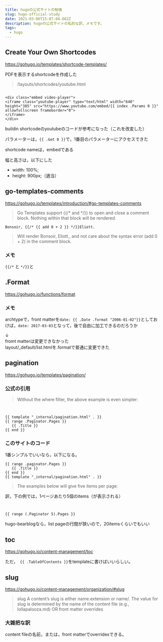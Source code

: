 ```yaml
---
title: hugoの公式サイトの勉強
slug: hugo-official-study
date: 2021-03-06T15:07:04.662Z
description: hugoの公式サイトの私的な訳，メモです。
tags:
  - hugo
---
```

## Create Your Own Shortcodes

<https://gohugo.io/templates/shortcode-templates/>

PDFを表示するshortcodeを作成した

>/layouts/shortcodes/youtube.html
```

<div class="embed video-player">
<iframe class="youtube-player" type="text/html" width="640" height="385" src="https://www.youtube.com/embed/{{ index .Params 0 }}" allowfullscreen frameborder="0">
</iframe>
</div>
```

buildin shortcodeのyoutubeのコードが参考になった（これを改変した）

パラメーターは，`{{ .Get 0 }}`で，1番目のパラメーターにアクセスできた

shortcode nameは，embedである

幅と高さは，以下にした

- width: 100%;
- height: 900px;（適当）

## go-templates-comments
<https://gohugo.io/templates/introduction/#go-templates-comments>
>Go Templates support {{/* and */}} to open and close a comment block. Nothing within that block will be rendered.
```
Bonsoir, {{/* {{ add 0 + 2 }} */}}Eliott.
```
>Will render Bonsoir, Eliott., and not care about the syntax error (add 0 + 2) in the comment block.

### メモ
`{{/*` と `*/}}`と

## .Format
<https://gohugo.io/functions/format>

### メモ
archtypeで，front matterを`date: {{ .Date .format "2006-01-02"}}`としておけば，`date: 2017-03-03`となって，後で自由に加工できるのだろうか  
↓  
fromt matterは変更できなかった  
layout/_default/list.htmlを.formatで普通に変更できた

## pagination
<https://gohugo.io/templates/pagination/>

### 公式の引用
>Without the where filter, the above example is even 
simpler:
```


{{ template "_internal/pagination.html" . }}
{{ range .Paginator.Pages }}
   {{ .Title }}
{{ end }}
```

### このサイトのコード
1番シンプルでいいなら，以下になる。

```
{{ range .paginator.Pages }}
   {{ .Title }}
{{ end }}
{{ template "_internal/pagination.html" . }}
```
>The examples below will give five items per page:

訳，下の例では，1ページあたり5個のitems（が表示される）

```


{{ range (.Paginator 5).Pages }}
```

hugo-bearblogなら，list pageの行間が狭いので，20itemsくらいでもいい

## toc
<https://gohugo.io/content-management/toc>

ただ，` {{ .TableOfContents }}`をtemplateに書けばいいらしい。

## slug
<https://gohugo.io/content-management/organization/#slug>
>slug
A content’s slug is either name.extension or name/. The value for slug is determined by
the name of the content file (e.g., lollapalooza.md) OR
front matter overrides

### 大雑把な訳


content fileの名前，または，front matterでoverridesできる。